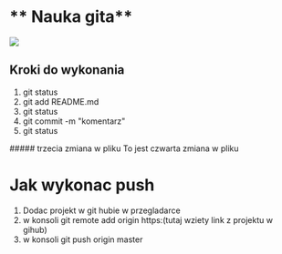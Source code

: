 <h1> ** Nauka gita** </h1>
<img src="https://octodex.github.com/images/saritocat.png">
<h2>Kroki do wykonania</h2>
<ol>
  <li> git status</li>
  <li> git add README.md</li>
  <li> git status</li>
  <li>git commit -m "komentarz"</li>
  <li> git status</li>
</ol>
##### trzecia zmiana w pliku
To jest czwarta zmiana w pliku

<h1>Jak wykonac push</h1>
<ol>
  <li>Dodac projekt w git hubie w przegladarce</li>
  <li>w konsoli git remote add origin https:(tutaj wziety link z projektu w gihub)</li>
  <li>w konsoli git push origin master</li>

</ol>
